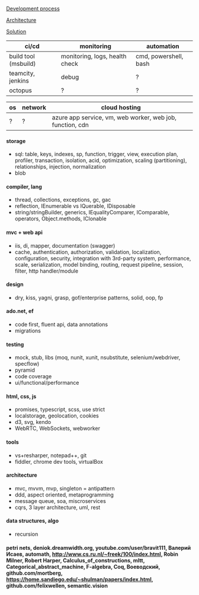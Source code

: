 [Development process](https://github.com/streamcode9/software-design/blob/master/development-process.md)

[Architecture](https://streamcode9.github.io/code/architecture.html)

[Solution](https://streamcode9.github.io/code/solution.html)

ci/cd               |   monitoring                   |   automation
--------------------|--------------------------------|-------------
build tool (msbuild)| monitoring, logs, health check | cmd, powershell, bash
teamcity, jenkins   | debug                          | ?
octopus             | ?                              | ?

os | network | cloud hosting
---|---------|--------------
 ? | ?       | azure app service, vm, web worker, web job, function, cdn

#### storage
* sql: table, keys, indexes, sp, function, trigger, view, execution plan, profiler, transaction, isolation, acid, optimization, scaling (partitioning), relationships, injection, normalization
* blob
#### compiler, lang
* thread, collections, exceptions, gc, gac
* reflection, IEnumerable vs IQuerable, IDisposable
* string/stringBuilder, generics, IEqualityComparer, IComparable, operators, Object.methods, IClonable
#### mvc + web api
* iis, di, mapper, documentation (swagger)
* cache, authentication, authorization, validation, localization, configuration, security, integration with 3rd-party system, performance, scale, serialization, model binding, routing, request pipeline, session, filter, http handler/module 
#### design
* dry, kiss, yagni, grasp, gof/enterprise patterns, solid, oop, fp
#### ado.net, ef
* code first, fluent api, data annotations
* migrations
#### testing
* mock, stub, libs (moq, nunit, xunit, nsubstitute, selenium/webdriver, specflow)
* pyramid
* code coverage
* ui/functional/performance
#### html, css, js
* promises, typescript, scss, use strict
* localstorage, geolocation, cookies
* d3, svg, kendo
* WebRTC, WebSockets, webworker
#### tools
* vs+resharper, notepad++, git
* fiddler, chrome dev tools, virtualBox
#### architecture
* mvc, mvvm, mvp, singleton = antipattern
* ddd, aspect oriented, metaprogramming
* message queue, soa, miscroservices
* cqrs, 3 layer architecture, uml, rest
#### data structures, algo
* recursion
#### petri nets, deniok.dreamwidth.org, youtube.com/user/bravit111, Валерий Исаев, automath, http://www.cs.ru.nl/~freek/100/index.html, Robin Milner, Robert Harper, Calculus_of_constructions, mltt, Categorical_abstract_machine, F-algebra, Coq, Воеводский, github.com/mortberg, https://home.sandiego.edu/~shulman/papers/index.html, github.com/felixwellen, semantic.vision
